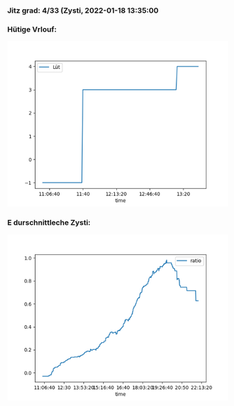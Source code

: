 ### Jitz grad: 4/33 (Zysti, 2022-01-18 13:35:00

### Hütige Vrlouf:
![Graph](Today.png)

### E durschnittleche Zysti:
![Graph](Zysti.png)